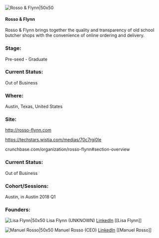 

![Rosso & Flynn|50x50](https://apimg.techstars.com/connect/images/image_files/5ad4dc9e9c66a91425000066/original/Logo_for_Decal.png)

#### Rosso & Flynn
Rosso & Flynn brings together the quality and transparency of old school butcher shops with the convenience of online ordering and delivery.

### Stage: 
Pre-seed - Graduate 

### Current Status: 
Out of Business

### Where:
Austin, Texas, United States

### Site:
http://rosso-flynn.com

https://techstars.wistia.com/medias/70c7rgi0le

crunchbase.com/organization/rosso-flynn#section-overview

### Current Status: 
Out of Business

### Cohort/Sessions: 
Austin, in Austin 2018 Q1

### Founders: 

![Lisa Flynn|50x50](https://apimg.techstars.com/connect/images/image_files/5abd6bf9c9aec71cac000050/original/Lisa_Flynn_Profile_Image.png) Lisa Flynn (UNKNOWN) [LinkedIn](https://linkedin.com/in/lisacflynn) [[Lisa Flynn]]

![Manuel Rosso|50x50](https://apimg.techstars.com/connect/images/image_files/552a70021e6c012578000008/original/rosso.jpg) Manuel Rosso (CEO) [LinkedIn](https://linkedin.com/in/manuelrosso) [[Manuel Rosso]]


